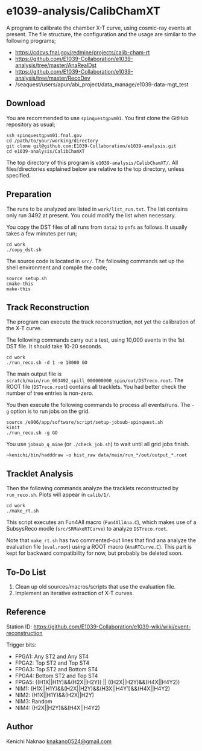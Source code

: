 # e1039-analysis/CalibChamXT

A program to calibrate the chamber X-T curve, using cosmic-ray events at present.
The file structure, the configuration and the usage are similar to the following programs;

* https://cdcvs.fnal.gov/redmine/projects/calib-cham-rt
* https://github.com/E1039-Collaboration/e1039-analysis/tree/master/AnaRealDst
* https://github.com/E1039-Collaboration/e1039-analysis/tree/master/RecoDev
* /seaquest/users/apun/abi_project/data_manage/e1039-data-mgt_test


## Download

You are recommended to use `spinquestgpvm01`.
You first clone the GitHub repository as usual;

```
ssh spinquestgpvm01.fnal.gov
cd /path/to/your/working/directory
git clone git@github.com:E1039-Collaboration/e1039-analysis.git
cd e1039-analysis/CalibChamXT
```

The top directory of this program is `e1039-analysis/CalibChamXT/`.
All files/directories explained below are relative to the top directory, unless specified.


## Preparation

The runs to be analyzed are listed in `work/list_run.txt`.
The list contains only run 3492 at present.
You could modify the list when necessary.

You copy the DST files of all runs from `data2` to `pnfs` as follows.
It usually takes a few minutes per run;

```
cd work
./copy_dst.sh
```

The source code is located in `src/`.
The following commands set up the shell environment and compile the code;

```
source setup.sh
cmake-this
make-this
```


## Track Reconstruction

The program can execute the track reconstruction, not yet the calibration of the X-T curve.

The following commands carry out a test, using 10,000 events in the 1st DST file.
It should take 10-20 seconds.

```
cd work
./run_reco.sh -d 1 -e 10000 GO
```

The main output file is `scratch/main/run_003492_spill_000000000_spin/out/DSTreco.root`.
The ROOT file (`DSTreco.root`) contains all tracklets.
You had better check the number of tree entries is non-zero.

You then execute the following commands to process all events/runs.
The `-g` option is to run jobs on the grid.

```
source /e906/app/software/script/setup-jobsub-spinquest.sh
kinit
./run_reco.sh -g GO
```

You use `jobsub_q_mine` (or `./check_job.sh`) to wait until all grid jobs finish.

```
~kenichi/bin/hadddraw -o hist_raw data/main/run_*/out/output_*.root
```


## Tracklet Analysis

Then the following commands analyze the tracklets reconstructed by `run_reco.sh`.
Plots will appear in `calib/1/`.

```
cd work
./make_rt.sh
```

This script executes an Fun4All macro (`Fun4AllAna.C`), which makes use of a SubsysReco modle (`src/SRMakeRTCurve`) to analyze `DSTreco.root`.

Note that `make_rt.sh` has two commented-out lines that find ana analyze the evaluation file (`eval.root`) using a ROOT macro (`AnaRTCurve.C`).
This part is kept for backward compatibility for now, but probably be deleted soon.


## To-Do List

1. Clean up old sources/macros/scripts that use the evaluation file.
1. Implement an iterative extraction of X-T curves.


## Reference

Station ID:  https://github.com/E1039-Collaboration/e1039-wiki/wiki/event-reconstruction

Trigger bits:
* FPGA1: Any ST2 and Any ST4
* FPGA2: Top ST2 and Top ST4
* FPGA3: Top ST2 and Bottom ST4
* FPGA4: Bottom ST2 and Top ST4
* FPGA5: ((H1X||H1Y)&&(H2X||H2Y)) || ((H2X||H2Y)&&(H4X||H4Y2))
* NIM1: (H1X||H1Y)&&(H2X||H2Y)&&(H3X||H4Y1)&&(H4X||H4Y2)
* NIM2: (H1X||H1Y)&&(H2X||H2Y)
* NIM3: Random
* NIM4: (H2X||H2Y)&&(H4X||H4Y2)

## Author

Kenichi Naknao <knakano0524@gmail.com>
